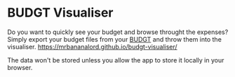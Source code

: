# BUDGT Visualiser
Do you want to quickly see your budget and browse throught the expenses? Simply export your budget files from your [BUDGT](https://budgt.ch/) and throw them into the visualiser. https://mrbananalord.github.io/budgt-visualiser/

The data won't be stored unless you allow the app to store it locally in your browser.
